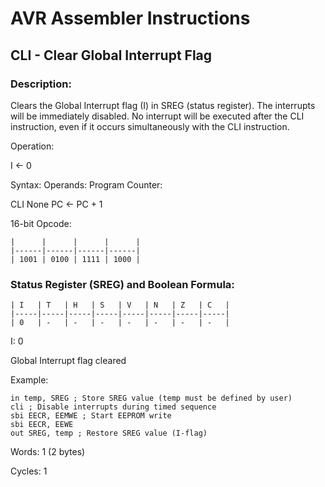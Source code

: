 AVR Assembler Instructions
==========================

CLI - Clear Global Interrupt Flag
---------------------------------

### <a href="" id="N1452C"></a> Description:

Clears the Global Interrupt flag (I) in SREG (status register). The interrupts will be immediately disabled. No interrupt will be executed after the CLI instruction, even if it occurs simultaneously with the CLI instruction.

Operation:

I ← 0

Syntax: Operands: Program Counter:

CLI None PC ← PC + 1

16-bit Opcode:

```
|      |      |      |      |
|------|------|------|------|
| 1001 | 0100 | 1111 | 1000 |
```
### <a href="" id="N1455F"></a> Status Register (SREG) and Boolean Formula:

```
| I   | T   | H   | S   | V   | N   | Z   | C   |
|-----|-----|-----|-----|-----|-----|-----|-----|
| 0   | -   | -   | -   | -   | -   | -   | -   |
```
I: 0

Global Interrupt flag cleared

Example:

``` programlisting
in temp, SREG ; Store SREG value (temp must be defined by user)
cli ; Disable interrupts during timed sequence
sbi EECR, EEMWE ; Start EEPROM write
sbi EECR, EEWE
out SREG, temp ; Restore SREG value (I-flag)
```

Words: 1 (2 bytes)

Cycles: 1
